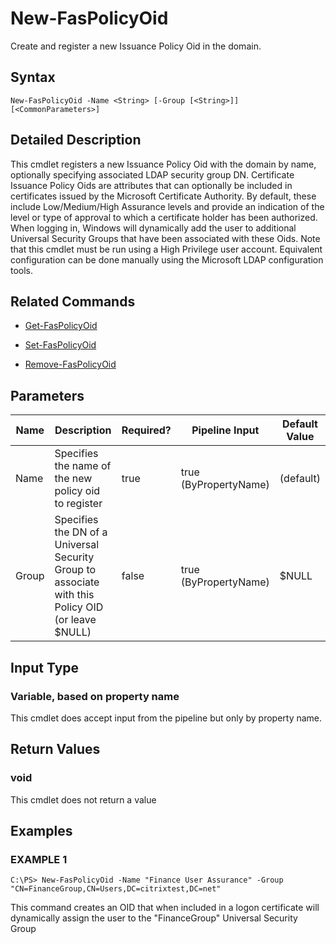 # New-FasPolicyOid

Create and register a new Issuance Policy Oid in the domain.

## Syntax

`New-FasPolicyOid -Name <String> [-Group [<String>]] [<CommonParameters>]`

## Detailed Description

This cmdlet registers a new Issuance Policy Oid with the domain by name, optionally specifying associated LDAP security group DN. Certificate Issuance Policy Oids are attributes that can optionally be included in certificates issued by the Microsoft Certificate Authority. By default, these include Low/Medium/High Assurance levels and provide an indication of the level or type of approval to which a certificate holder has been authorized. When logging in, Windows will dynamically add the user to additional Universal Security Groups that have been associated with these Oids. Note that this cmdlet must be run using a High Privilege user account. Equivalent configuration can be done manually using the Microsoft LDAP configuration tools.

## Related Commands

-  [Get-FasPolicyOid](Get-FasPolicyOid.md)

-  [Set-FasPolicyOid](Set-FasPolicyOid.md)

-  [Remove-FasPolicyOid](Remove-FasPolicyOid.md)

## Parameters

| Name  | Description                                                                                        | Required? | Pipeline Input        | Default Value |
|-------|----------------------------------------------------------------------------------------------------|-----------|-----------------------|---------------|
| Name  | Specifies the name of the new policy oid to register                                               | true      | true (ByPropertyName) | (default)     |
| Group | Specifies the DN of a Universal Security Group to associate with this Policy OID (or leave \$NULL) | false     | true (ByPropertyName) | \$NULL        |

## Input Type

### Variable, based on property name

This cmdlet does accept input from the pipeline but only by property name.

## Return Values

### void

This cmdlet does not return a value

## Examples

### EXAMPLE 1

    C:\PS> New-FasPolicyOid -Name "Finance User Assurance" -Group "CN=FinanceGroup,CN=Users,DC=citrixtest,DC=net"

This command creates an OID that when included in a logon certificate will dynamically assign the user to the "FinanceGroup" Universal Security Group
